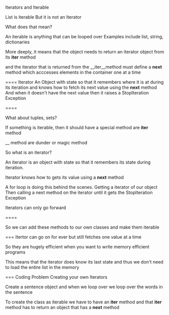 Iterators and Iterable 

List is iterable 
But it is not an Iterator

What does that mean?

An iterable is anything that can be looped over
Examples include list, string, dictionaries 

More deeply, it means that
the object needs to return an
iterator object from its __iter__ method

and the iterator that is returned from the 
__iter__method must define a __next__ method 
which acccesses elements in the container 
one at  a time

====
Iterator
An Object with state so that it remembers
where it is at during its iteration
and knows how to fetch its next value using the __next__
method
And when it doesn't have the next value 
then it raises a StopIteration Exception

====


What about tuples, sets?

If something is iterable, then it should have 
a special method are __iter__ method 

__ method are dunder or magic method 

So what is an iterator?

An iterator is an object with state
so that it remembers its state 
during iteration.

Iterator knows how to gets its value
using a __next__ method 

A for loop is doing this behind the scenes.
Getting a iterator of our object
Then calling a next method on the iterator
until it gets the StopIteration Exception

Iterators can only go forward

====

So we can add these methods to our own classes
and make them iterable 

===
Itertor can go on for ever
but still fetches one value at a time

So they are hugely efficient when
you want to write memory efficient programs

This means that the iterator does know
its last state and thus we 
don't need to load the entire list 
in the memory

===
Coding Problem 
Creating your own Iterators 

Create a sentence object 
and when we loop over 
we loop over the words in the sentence

To create the class as iterable
we have to have an __iter__ method
and that __iter__ method
has to return an object 
that has a __next__ method 


